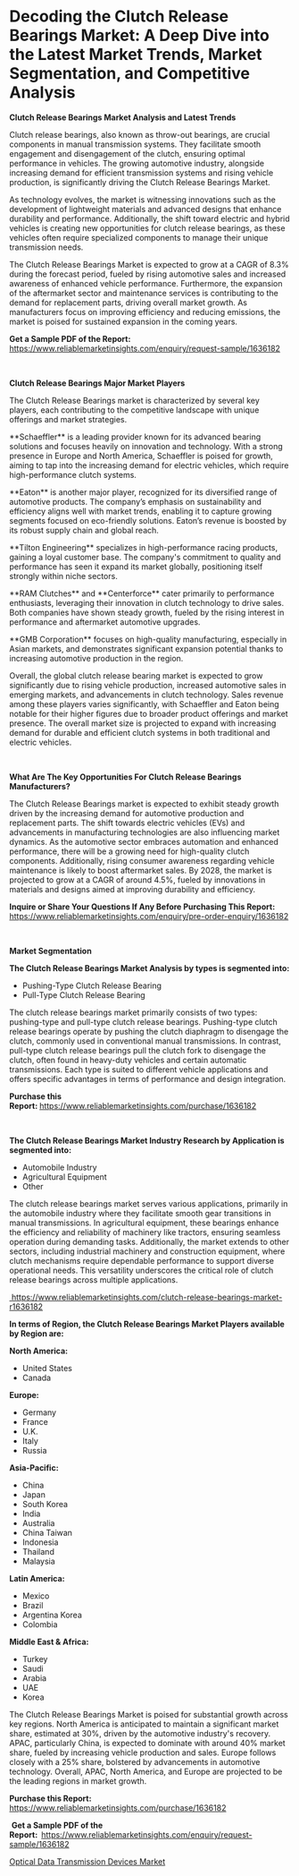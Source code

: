 <p><h1>Decoding the Clutch Release Bearings Market: A Deep Dive into the Latest Market Trends, Market Segmentation, and Competitive Analysis</h1></p><p><strong>Clutch Release Bearings Market Analysis and Latest Trends</strong></p>
<p><p>Clutch release bearings, also known as throw-out bearings, are crucial components in manual transmission systems. They facilitate smooth engagement and disengagement of the clutch, ensuring optimal performance in vehicles. The growing automotive industry, alongside increasing demand for efficient transmission systems and rising vehicle production, is significantly driving the Clutch Release Bearings Market.</p><p>As technology evolves, the market is witnessing innovations such as the development of lightweight materials and advanced designs that enhance durability and performance. Additionally, the shift toward electric and hybrid vehicles is creating new opportunities for clutch release bearings, as these vehicles often require specialized components to manage their unique transmission needs.</p><p>The Clutch Release Bearings Market is expected to grow at a CAGR of 8.3% during the forecast period, fueled by rising automotive sales and increased awareness of enhanced vehicle performance. Furthermore, the expansion of the aftermarket sector and maintenance services is contributing to the demand for replacement parts, driving overall market growth. As manufacturers focus on improving efficiency and reducing emissions, the market is poised for sustained expansion in the coming years.</p></p>
<p><strong>Get a Sample PDF of the Report:&nbsp;</strong> <a href="https://www.reliablemarketinsights.com/enquiry/request-sample/1636182?utm_campaign=2137&utm_medium=2&utm_source=Github&utm_content=ia&utm_term=16022025&utm_id=clutch-release-bearings">https://www.reliablemarketinsights.com/enquiry/request-sample/1636182</a></p>
<p>&nbsp;</p>
<p><strong>Clutch Release Bearings Major Market Players</strong></p>
<p><p>The Clutch Release Bearings market is characterized by several key players, each contributing to the competitive landscape with unique offerings and market strategies. </p><p>**Schaeffler** is a leading provider known for its advanced bearing solutions and focuses heavily on innovation and technology. With a strong presence in Europe and North America, Schaeffler is poised for growth, aiming to tap into the increasing demand for electric vehicles, which require high-performance clutch systems. </p><p>**Eaton** is another major player, recognized for its diversified range of automotive products. The company’s emphasis on sustainability and efficiency aligns well with market trends, enabling it to capture growing segments focused on eco-friendly solutions. Eaton’s revenue is boosted by its robust supply chain and global reach.</p><p>**Tilton Engineering** specializes in high-performance racing products, gaining a loyal customer base. The company's commitment to quality and performance has seen it expand its market globally, positioning itself strongly within niche sectors.</p><p>**RAM Clutches** and **Centerforce** cater primarily to performance enthusiasts, leveraging their innovation in clutch technology to drive sales. Both companies have shown steady growth, fueled by the rising interest in performance and aftermarket automotive upgrades.</p><p>**GMB Corporation** focuses on high-quality manufacturing, especially in Asian markets, and demonstrates significant expansion potential thanks to increasing automotive production in the region.</p><p>Overall, the global clutch release bearing market is expected to grow significantly due to rising vehicle production, increased automotive sales in emerging markets, and advancements in clutch technology. Sales revenue among these players varies significantly, with Schaeffler and Eaton being notable for their higher figures due to broader product offerings and market presence. The overall market size is projected to expand with increasing demand for durable and efficient clutch systems in both traditional and electric vehicles.</p></p>
<p>&nbsp;</p>
<p><strong>What Are The Key Opportunities For Clutch Release Bearings Manufacturers?</strong></p>
<p><p>The Clutch Release Bearings market is expected to exhibit steady growth driven by the increasing demand for automotive production and replacement parts. The shift towards electric vehicles (EVs) and advancements in manufacturing technologies are also influencing market dynamics. As the automotive sector embraces automation and enhanced performance, there will be a growing need for high-quality clutch components. Additionally, rising consumer awareness regarding vehicle maintenance is likely to boost aftermarket sales. By 2028, the market is projected to grow at a CAGR of around 4.5%, fueled by innovations in materials and designs aimed at improving durability and efficiency.</p></p>
<p><strong>Inquire or Share Your Questions If Any Before Purchasing This Report:</strong> <a href="https://www.reliablemarketinsights.com/enquiry/pre-order-enquiry/1636182?utm_campaign=2137&utm_medium=2&utm_source=Github&utm_content=ia&utm_term=16022025&utm_id=clutch-release-bearings">https://www.reliablemarketinsights.com/enquiry/pre-order-enquiry/1636182</a></p>
<p>&nbsp;</p>
<p><strong>Market Segmentation</strong></p>
<p><strong>The Clutch Release Bearings Market Analysis by types is segmented into:</strong></p>
<p><ul><li>Pushing-Type Clutch Release Bearing</li><li>Pull-Type Clutch Release Bearing</li></ul></p>
<p><p>The clutch release bearings market primarily consists of two types: pushing-type and pull-type clutch release bearings. Pushing-type clutch release bearings operate by pushing the clutch diaphragm to disengage the clutch, commonly used in conventional manual transmissions. In contrast, pull-type clutch release bearings pull the clutch fork to disengage the clutch, often found in heavy-duty vehicles and certain automatic transmissions. Each type is suited to different vehicle applications and offers specific advantages in terms of performance and design integration.</p></p>
<p><strong>Purchase this Report:&nbsp;</strong><a href="https://www.reliablemarketinsights.com/purchase/1636182?utm_campaign=2137&utm_medium=2&utm_source=Github&utm_content=ia&utm_term=16022025&utm_id=clutch-release-bearings">https://www.reliablemarketinsights.com/purchase/1636182</a></p>
<p>&nbsp;</p>
<p><strong>The Clutch Release Bearings Market Industry Research by Application is segmented into:</strong></p>
<p><ul><li>Automobile Industry</li><li>Agricultural Equipment</li><li>Other</li></ul></p>
<p><p>The clutch release bearings market serves various applications, primarily in the automobile industry where they facilitate smooth gear transitions in manual transmissions. In agricultural equipment, these bearings enhance the efficiency and reliability of machinery like tractors, ensuring seamless operation during demanding tasks. Additionally, the market extends to other sectors, including industrial machinery and construction equipment, where clutch mechanisms require dependable performance to support diverse operational needs. This versatility underscores the critical role of clutch release bearings across multiple applications.</p></p>
<p><a href="https://www.reliablemarketinsights.com/clutch-release-bearings-market-r1636182?utm_campaign=2137&utm_medium=2&utm_source=Github&utm_content=ia&utm_term=16022025&utm_id=clutch-release-bearings">&nbsp;https://www.reliablemarketinsights.com/clutch-release-bearings-market-r1636182</a></p>
<p><strong>In terms of Region, the Clutch Release Bearings Market Players available by Region are:</strong></p>
<p>
    <p> <strong> North America: </strong>
        <ul>
            <li>United States</li>
            <li>Canada</li>
        </ul>
        </p> 
    <p> <strong> Europe: </strong>
        <ul>
            <li>Germany</li>
            <li>France</li>
            <li>U.K.</li>
            <li>Italy</li>
            <li>Russia</li>
        </ul>
        </p> 
    <p> <strong> Asia-Pacific: </strong>
        <ul>
            <li>China</li>
            <li>Japan</li>
            <li>South Korea</li>
            <li>India</li>
            <li>Australia</li>
            <li>China Taiwan</li>
            <li>Indonesia</li>
            <li>Thailand</li>
            <li>Malaysia</li>
        </ul>
        </p> 
    <p> <strong> Latin America: </strong>
        <ul>
            <li>Mexico</li>
            <li>Brazil</li>
            <li>Argentina Korea</li>
            <li>Colombia</li>
        </ul>
        </p> 
    <p> <strong> Middle East & Africa: </strong>
        <ul>
            <li>Turkey</li>
            <li>Saudi</li>
            <li>Arabia</li>
            <li>UAE</li>
            <li>Korea</li>
        </ul>
    </p>
    </p>
<p><p>The Clutch Release Bearings Market is poised for substantial growth across key regions. North America is anticipated to maintain a significant market share, estimated at 30%, driven by the automotive industry's recovery. APAC, particularly China, is expected to dominate with around 40% market share, fueled by increasing vehicle production and sales. Europe follows closely with a 25% share, bolstered by advancements in automotive technology. Overall, APAC, North America, and Europe are projected to be the leading regions in market growth.</p></p>
<p><strong>Purchase this Report: </strong><a href="https://www.reliablemarketinsights.com/purchase/1636182?utm_campaign=2137&utm_medium=2&utm_source=Github&utm_content=ia&utm_term=16022025&utm_id=clutch-release-bearings">https://www.reliablemarketinsights.com/purchase/1636182</a></p>
<p>&nbsp;<strong>Get a Sample PDF of the Report:&nbsp;&nbsp;</strong><a href="https://www.reliablemarketinsights.com/enquiry/request-sample/1636182?utm_campaign=2137&utm_medium=2&utm_source=Github&utm_content=ia&utm_term=16022025&utm_id=clutch-release-bearings">https://www.reliablemarketinsights.com/enquiry/request-sample/1636182</a></p>
<p><strong></strong></p>
<p><p><a href="https://github.com/SanjidaKhan901/Market-Research-Report-List-1/blob/main/optical-data-transmission-devices-market.md?utm_campaign=2137&utm_medium=2&utm_source=Github&utm_content=ia&utm_term=16022025&utm_id=clutch-release-bearings">Optical Data Transmission Devices Market</a></p></p>
